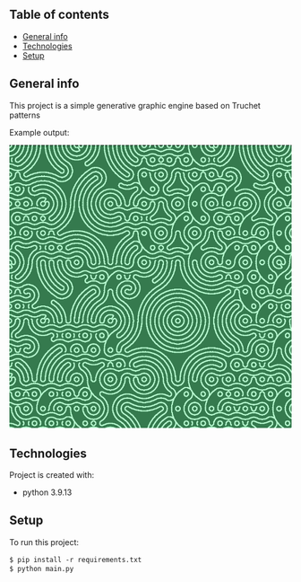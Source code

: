 ## Table of contents
* [General info](#general-info)
* [Technologies](#technologies)
* [Setup](#setup)

## General info
This project is a simple generative graphic engine based on Truchet patterns

Example output:



![alt text](https://github.com/przemmeex/truchet_modifications/blob/master/1661353046.png?raw=true)
	
## Technologies
Project is created with:
* python 3.9.13
	
## Setup
To run this project:

```
$ pip install -r requirements.txt
$ python main.py
```